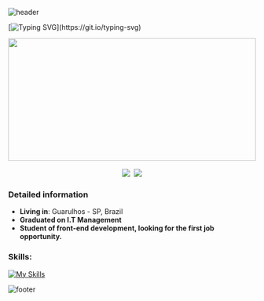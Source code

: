 ![header](https://capsule-render.vercel.app/api?type=waving&color=0:40e0d0,70:4b0082)

[![Typing SVG](https://readme-typing-svg.herokuapp.com/?color=7935D8&size=40&center=true&vCenter=true&width=1000&lines=Hello,+my+name+is+Rudi+👋;I'm+22+years+old.;He4rt+Developers+Member;)](https://git.io/typing-svg)

<div align="center">
  <a href="https://github.com/RudiJr">
   <img width="100%" height="250px" src="https://github-readme-stats.vercel.app/api/top-langs/?username=RudiJr&theme=material-palenight"/>
</div>
 <br>
<div align="center" >
  <a href="https://www.linkedin.com/in/rudi-junior/" ><img src="https://img.shields.io/badge/LinkedIn-0077B5?style=for-the-badge&logo=linkedin&logoColor=white"></img></a>&nbsp;
  <a href = "mailto:rudi.juniior@gmail.com"><img src="https://img.shields.io/badge/-Gmail-%23333?style=for-the-badge&logo=gmail&logoColor=white" target="_blank"></a>
</div>

### Detailed information

* **Living in**: Guarulhos - SP, Brazil
* **Graduated on I.T Management** 
* **Student of front-end development, looking for the first job opportunity.** 

###  Skills:
[![My Skills](https://skillicons.dev/icons?i=js,ts,css,html,bootstrap&theme=dark)](https://skillicons.dev)

![footer](https://capsule-render.vercel.app/api?type=waving&color=0:40e0d0,70:4b0082&section=footer)
